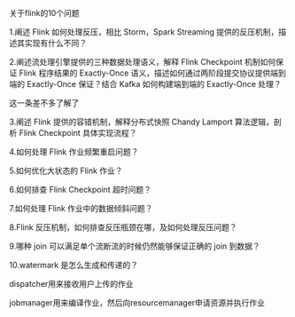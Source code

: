 关于flink的10个问题

1.阐述 Flink 如何处理反压，相比 Storm，Spark  Streaming 提供的反压机制，描述其实现有什么不同？

2.阐述流处理引擎提供的三种数据处理语义，解释 Flink  Checkpoint 机制如何保证 Flink 程序结果的 Exactly-Once 语义，描述如何通过两阶段提交协议提供端到端的 Exactly-Once 保证？结合 Kafka 如何构建端到端的 Exactly-Once 处理？

这一条差不多了解了

3.阐述 Flink 提供的容错机制，解释分布式快照 Chandy  Lamport 算法逻辑，剖析 Flink  Checkpoint 具体实现流程？

4.如何处理 Flink 作业频繁重启问题？

5.如何优化大状态的 Flink 作业？

6.如何排查 Flink Checkpoint 超时问题？

7.如何处理 Flink 作业中的数据倾斜问题？

8.Flink 反压机制，如何排查反压瓶颈在哪，及如何处理反压问题？

9.哪种 join 可以满足单个流断流的时候仍然能够保证正确的 join 到数据？

10.watermark 是怎么生成和传递的？

dispatcher用来接收用户上传的作业

jobmanager用来编译作业，然后向resourcemanager申请资源并执行作业


